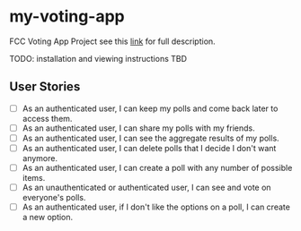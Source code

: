 # my-voting-app
FCC Voting App Project see this [link](https://www.freecodecamp.org/challenges/build-a-voting-app) for full description.

TODO: installation and viewing instructions TBD

## User Stories

- [ ] As an authenticated user, I can keep my polls and come back later to access them.
- [ ] As an authenticated user, I can share my polls with my friends.
- [ ] As an authenticated user, I can see the aggregate results of my polls.
- [ ] As an authenticated user, I can delete polls that I decide I don't want anymore.
- [ ]  As an authenticated user, I can create a poll with any number of possible items.
- [ ] As an unauthenticated or authenticated user, I can see and vote on everyone's polls.
- [ ] As an authenticated user, if I don't like the options on a poll, I can create a new option.
